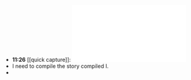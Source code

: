 - **11:26** [[quick capture]]:  ![Funeral%2520Blues](../assets/Funeral%2520Blues.pdf)
- I need to compile the story compiled I.
-